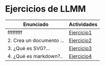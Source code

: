 # Ejercicios de LLMM

Enunciado | Actividades
---------------------------------- | -----------------------------------
fffffffff | [Ejercicio1](tema1/ej1.html)
2. Crea un documento ... | [Ejercicio2](tema1/ej2.xml)
3. ¿Qué es SVG?... | [Ejercicio3](tema1/ej3.html)
4. ¿Qué es markdown?..| [Ejercicio4](tema1/ej4/README.md)
